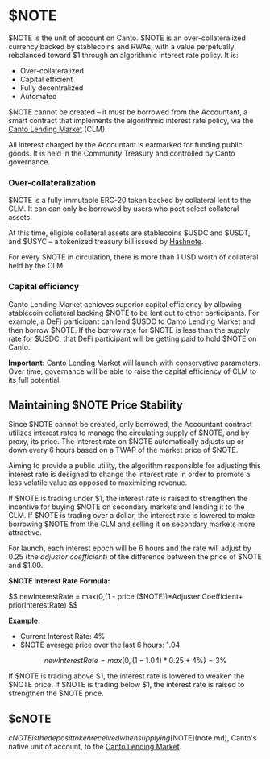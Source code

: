 # $NOTE

$NOTE is the unit of account on Canto. $NOTE is an over-collateralized currency backed by stablecoins and RWAs, with a value perpetually rebalanced toward $1 through an algorithmic interest rate policy. It is:

* Over-collateralized
* Capital efficient
* Fully decentralized
* Automated

$NOTE cannot be created – it must be borrowed from the Accountant, a smart contract that implements the algorithmic interest rate policy, via the [Canto Lending Market](../user-guides/lending-and-borrowing.md) (CLM).

All interest charged by the Accountant is earmarked for funding public goods. It is held in the Community Treasury and controlled by Canto governance.

### Over-collateralization

$NOTE is a fully immutable ERC-20 token backed by collateral lent to the CLM. It can can only be borrowed by users who post select collateral assets.

At this time, eligible collateral assets are stablecoins $USDC and $USDT, and $USYC – a tokenized treasury bill issued by [Hashnote](https://www.hashnote.com/).

For every $NOTE in circulation, there is more than 1 USD worth of collateral held by the CLM.

### Capital efficiency

Canto Lending Market achieves superior capital efficiency by allowing stablecoin collateral backing $NOTE to be lent out to other participants. For example, a DeFi participant can lend $USDC to Canto Lending Market and then borrow $NOTE. If the borrow rate for $NOTE is less than the supply rate for $USDC, that DeFi participant will be getting paid to hold $NOTE on Canto.

**Important:** Canto Lending Market will launch with conservative parameters. Over time, governance will be able to raise the capital efficiency of CLM to its full potential.

## Maintaining $NOTE Price Stability

Since $NOTE cannot be created, only borrowed, the Accountant contract utilizes interest rates to manage the circulating supply of $NOTE, and by proxy, its price. The interest rate on $NOTE automatically adjusts up or down every 6 hours based on a TWAP of the market price of $NOTE.

Aiming to provide a public utility, the algorithm responsible for adjusting this interest rate is designed to change the interest rate in order to promote a less volatile value as opposed to maximizing revenue.

If $NOTE is trading under $1, the interest rate is raised to strengthen the incentive for buying $NOTE on secondary markets and lending it to the CLM. If $NOTE is trading over a dollar, the interest rate is lowered to make borrowing $NOTE from the CLM and selling it on secondary markets more attractive.

For launch, each interest epoch will be 6 hours and the rate will adjust by 0.25 (the _adjustor coefficient_) of the difference between the price of $NOTE and $1.00.

**$NOTE Interest Rate Formula:**

$$
newInterestRate = max(0,(1 - price ($NOTE))*Adjuster Coefficient+ priorInterestRate)
$$

**Example:**

* Current Interest Rate: 4%
* $NOTE average price over the last 6 hours: 1.04

$$
newInterestRate = max(0,(1-1.04)*0.25+4\%) = 3\%
$$

If $NOTE is trading above $1, the interest rate is lowered to weaken the $NOTE price. If $NOTE is trading below $1, the interest rate is raised to strengthen the $NOTE price.

## $cNOTE

$cNOTE is the deposit token received when supplying [$NOTE](note.md), Canto's native unit of account, to the [Canto Lending Market](lending-market.md).
